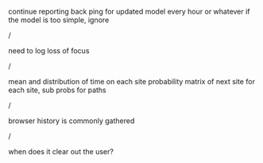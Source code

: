 continue reporting back
ping for updated model every hour or whatever
if the model is too simple, ignore

/

need to log loss of focus

/

mean and distribution of time on each site
probability matrix of next site
for each site, sub probs for paths

/

browser history is commonly gathered

/

when does it clear out the user?